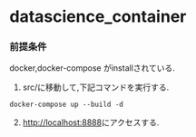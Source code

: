 # datascience_container

### 前提条件
docker,docker-compose がinstallされている.

1. src/に移動して,下記コマンドを実行する.
```
docker-compose up --build -d
```

2. [http://localhost:8888](http://localhost:8888)にアクセスする.